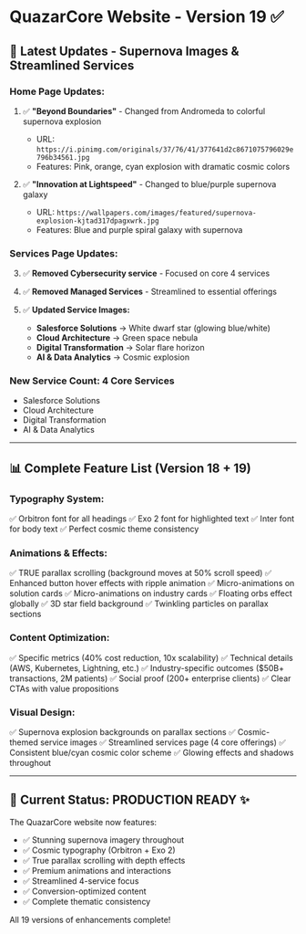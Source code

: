 # QuazarCore Website - Version 19 ✅

## 🌟 Latest Updates - Supernova Images & Streamlined Services

### Home Page Updates:
1. ✅ **"Beyond Boundaries"** - Changed from Andromeda to colorful supernova explosion
   - URL: `https://i.pinimg.com/originals/37/76/41/377641d2c8671075796029e796b34561.jpg`
   - Features: Pink, orange, cyan explosion with dramatic cosmic colors

2. ✅ **"Innovation at Lightspeed"** - Changed to blue/purple supernova galaxy
   - URL: `https://wallpapers.com/images/featured/supernova-explosion-kjtad317dpagxwrk.jpg`
   - Features: Blue and purple spiral galaxy with supernova

### Services Page Updates:
3. ✅ **Removed Cybersecurity service** - Focused on core 4 services
4. ✅ **Removed Managed Services** - Streamlined to essential offerings

5. ✅ **Updated Service Images:**
   - **Salesforce Solutions** → White dwarf star (glowing blue/white)
   - **Cloud Architecture** → Green space nebula
   - **Digital Transformation** → Solar flare horizon
   - **AI & Data Analytics** → Cosmic explosion

### New Service Count: 4 Core Services
- Salesforce Solutions
- Cloud Architecture
- Digital Transformation
- AI & Data Analytics

---

## 📊 Complete Feature List (Version 18 + 19)

### Typography System:
✅ Orbitron font for all headings
✅ Exo 2 font for highlighted text
✅ Inter font for body text
✅ Perfect cosmic theme consistency

### Animations & Effects:
✅ TRUE parallax scrolling (background moves at 50% scroll speed)
✅ Enhanced button hover effects with ripple animation
✅ Micro-animations on solution cards
✅ Micro-animations on industry cards
✅ Floating orbs effect globally
✅ 3D star field background
✅ Twinkling particles on parallax sections

### Content Optimization:
✅ Specific metrics (40% cost reduction, 10x scalability)
✅ Technical details (AWS, Kubernetes, Lightning, etc.)
✅ Industry-specific outcomes ($50B+ transactions, 2M patients)
✅ Social proof (200+ enterprise clients)
✅ Clear CTAs with value propositions

### Visual Design:
✅ Supernova explosion backgrounds on parallax sections
✅ Cosmic-themed service images
✅ Streamlined services page (4 core offerings)
✅ Consistent blue/cyan cosmic color scheme
✅ Glowing effects and shadows throughout

---

## 🎯 Current Status: PRODUCTION READY ✨

The QuazarCore website now features:
- ✅ Stunning supernova imagery throughout
- ✅ Cosmic typography (Orbitron + Exo 2)
- ✅ True parallax scrolling with depth effects
- ✅ Premium animations and interactions
- ✅ Streamlined 4-service focus
- ✅ Conversion-optimized content
- ✅ Complete thematic consistency

All 19 versions of enhancements complete!
